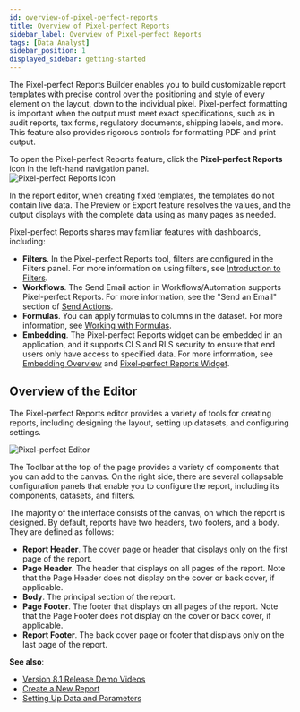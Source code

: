 ```yaml
---
id: overview-of-pixel-perfect-reports
title: Overview of Pixel-perfect Reports
sidebar_label: Overview of Pixel-perfect Reports
tags: [Data Analyst]
sidebar_position: 1
displayed_sidebar: getting-started
---
```

<div style={{textAlign: "justify"}}>



The Pixel-perfect Reports Builder enables you to build customizable report templates with precise control over the positioning and style of every element on the layout, down to the individual pixel. Pixel-perfect formatting is important when the output must meet exact specifications, such as in audit reports, tax forms, regulatory documents, shipping labels, and more. This feature also provides rigorous controls for formatting PDF and print output.     

To open the Pixel-perfect Reports feature, click the **Pixel-perfect Reports** icon in the left-hand navigation panel.  
![Pixel-perfect Reports Icon](https://s3.amazonaws.com/cdn.qrvey.com/documentation_assets/partner-portal/qrvey-composer/Pixel-perfect-Reports/icon-composer-pixel-perfect-reports.png)

In the report editor, when creating fixed templates, the templates do not contain live data. The Preview or Export feature resolves the values, and the output displays with the complete data using as many pages as needed. 

Pixel-perfect Reports shares may familiar features with dashboards, including:
- **Filters**. In the Pixel-perfect Reports tool, filters are configured in the Filters panel. For more information on using filters, see [Introduction to Filters](../08-Filtering%20Data/overview-of-filters.md). 
- **Workflows**. The Send Email action in Workflows/Automation supports Pixel-perfect Reports. For more information, see the "Send an Email" section of [Send Actions](../09-Automation/send-actions.md). 
- **Formulas**. You can apply formulas to columns in the dataset. For more information, see [Working with Formulas](formulas.md). 
- **Embedding**. The Pixel-perfect Reports widget can be embedded in an application, and it supports CLS and RLS security to ensure that end users only have access to specified data. For more information, see [Embedding Overview](../../software-developer/04-Embedding%20Qrvey%20Widgets/overview-of-embedding.md) and [Pixel-perfect Reports Widget](../../software-developer/04-Embedding%20Qrvey%20Widgets/05-Widgets/pixel-perfect-reports.md). 

## Overview of the Editor
The Pixel-perfect Reports editor provides a variety of tools for creating reports, including designing the layout, setting up datasets, and configuring settings. 

![Pixel-perfect Editor](https://s3.amazonaws.com/cdn.qrvey.com/documentation_assets/partner-portal/qrvey-composer/Pixel-perfect-Reports/Pixel-perfect-Reports-Overview-81.png#thumbnail-80)

The Toolbar at the top of the page provides a variety of components that you can add to the canvas. On the right side, there are several collapsable configuration panels that enable you to configure the report, including its components, datasets, and filters.  

The majority of the interface consists of the canvas, on which the report is designed. By default, reports have two headers, two footers, and a body. They are defined as follows:
- **Report Header**. The cover page or header that displays only on the first page of the report. 
- **Page Header**. The header that displays on all pages of the report. Note that the Page Header does not display on the cover or back cover, if applicable.  
- **Body**. The principal section of the report.
- **Page Footer**. The footer that displays on all pages of the report. Note that the Page Footer does not display on the cover or back cover, if applicable. 
- **Report Footer**. The back cover page or footer that displays only on the last page of the report. 

**See also**:
- [Version 8.1 Release Demo Videos](../../video-training/release/version-8.1.md)  
- [Create a New Report](create-a-new-report.md)
- [Setting Up Data and Parameters](data-and-parameters.md)

</div>